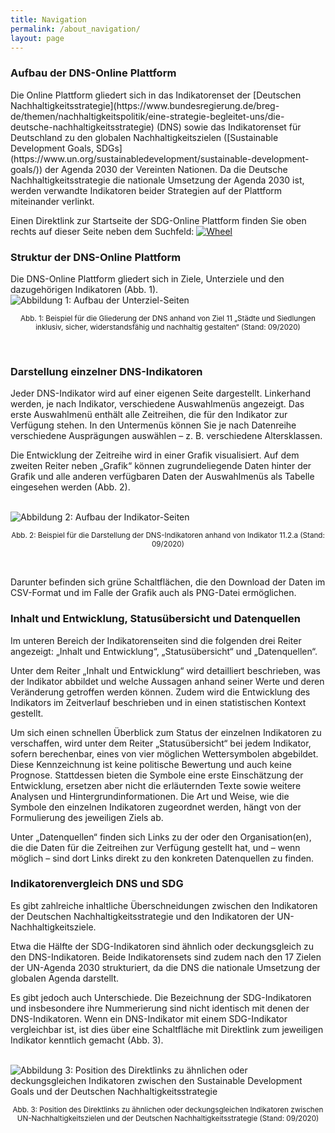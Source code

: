 ```yaml
---
title: Navigation
permalink: /about_navigation/
layout: page
---
```


<h3>Aufbau der DNS-Online Plattform</h3>
Die Online Plattform gliedert sich in das Indikatorenset der [Deutschen Nachhaltigkeitsstrategie](https://www.bundesregierung.de/breg-de/themen/nachhaltigkeitspolitik/eine-strategie-begleitet-uns/die-deutsche-nachhaltigkeitsstrategie) (DNS) sowie das Indikatorenset für Deutschland zu den globalen Nachhaltigkeitszielen ([Sustainable Development Goals, SDGs](https://www.un.org/sustainabledevelopment/sustainable-development-goals/)) der Agenda 2030 der Vereinten Nationen. Da die Deutsche Nachhaltigkeitsstrategie die nationale Umsetzung der Agenda 2030 ist, werden verwandte Indikatoren beider Strategien auf der Plattform miteinander verlinkt.

Einen Direktlink zur Startseite der SDG-Online Plattform finden Sie oben rechts auf dieser Seite neben dem Suchfeld: [<img src="https://Nachhaltige-Entwicklung-Deutschland.github.io/open-sdg-site-starter/assets/img/about/wheel.png" alt="Wheel">](https://sustainabledevelopment-germany.github.io)

<h3>Struktur der DNS-Online Plattform</h3>
Die DNS-Online Plattform gliedert sich in Ziele, Unterziele und den dazugehörigen Indikatoren (Abb. 1).

<br>
<img src="https://g205SDGs.github.io/sdg-indicators/assets/img/about/target_page_dns.PNG" alt="Abbildung 1: Aufbau der Unterziel-Seiten" class="responsiveImg">

<p style="text-align:center">
<small> Abb. 1: Beispiel für die Gliederung der DNS anhand von Ziel 11 „Städte und Siedlungen inklusiv, sicher, widerstandsfähig und nachhaltig gestalten“ (Stand: 09/2020)</small>
</p>
<br>

<h3>Darstellung einzelner DNS-Indikatoren</h3>
Jeder DNS-Indikator wird auf einer eigenen Seite dargestellt. Linkerhand werden, je nach Indikator, verschiedene Auswahlmenüs angezeigt. Das erste Auswahlmenü enthält alle Zeitreihen, die für den Indikator zur Verfügung stehen. In den Untermenüs können Sie je nach Datenreihe verschiedene Ausprägungen auswählen – z.&nbsp;B. verschiedene Altersklassen.

Die Entwicklung der Zeitreihe wird in einer Grafik visualisiert. Auf dem zweiten Reiter neben „Grafik“ können zugrundeliegende Daten hinter der Grafik und alle anderen verfügbaren Daten der Auswahlmenüs als Tabelle eingesehen werden (Abb. 2).

<br>
<img src="https://g205SDGs.github.io/sdg-indicators/assets/img/about/indicator_page_dns.PNG" alt="Abbildung 2: Aufbau der Indikator-Seiten" class="responsiveImg">

<p style="text-align:center">
<small> Abb. 2: Beispiel für die Darstellung der DNS-Indikatoren anhand von Indikator 11.2.a (Stand: 09/2020)</small>
</p>
<br>

Darunter befinden sich grüne Schaltflächen, die den Download der Daten im CSV-Format und im Falle der Grafik auch als PNG-Datei ermöglichen.

<h3>Inhalt und Entwicklung, Statusübersicht und Datenquellen</h3>
Im unteren Bereich der Indikatorenseiten sind die folgenden drei Reiter angezeigt: „Inhalt und Entwicklung“, „Statusübersicht“ und „Datenquellen“.

Unter dem Reiter „Inhalt und Entwicklung“ wird detailliert beschrieben, was der Indikator abbildet und welche Aussagen anhand seiner Werte und deren Veränderung getroffen werden können. Zudem wird die Entwicklung des Indikators im Zeitverlauf beschrieben und in einen statistischen Kontext gestellt.

Um sich einen schnellen Überblick zum Status der einzelnen Indikatoren zu verschaffen, wird unter dem Reiter „Statusübersicht“ bei jedem Indikator, sofern berechenbar, eines von vier möglichen Wettersymbolen abgebildet. Diese Kennzeichnung ist keine politische Bewertung und auch keine Prognose. Stattdessen bieten die Symbole eine erste Einschätzung der Entwicklung, ersetzen aber nicht die erläuternden Texte sowie weitere Analysen und Hintergrundinformationen. Die Art und Weise, wie die Symbole den einzelnen Indikatoren zugeordnet werden, hängt von der Formulierung des jeweiligen Ziels ab.

Unter „Datenquellen“ finden sich Links zu der oder den Organisation(en), die die Daten für die Zeitreihen zur Verfügung gestellt hat, und – wenn möglich – sind dort Links direkt zu den konkreten Datenquellen zu finden.

<h3>Indikatorenvergleich DNS und SDG</h3>
Es gibt zahlreiche inhaltliche Überschneidungen zwischen den Indikatoren der Deutschen Nachhaltigkeitsstrategie und den Indikatoren der UN-Nachhaltigkeitsziele.

Etwa die Hälfte der SDG-Indikatoren sind ähnlich oder deckungsgleich zu den DNS-Indikatoren. Beide Indikatorensets sind zudem nach den 17 Zielen der UN-Agenda 2030 strukturiert, da die DNS die nationale Umsetzung der globalen Agenda darstellt.

Es gibt jedoch auch Unterschiede. Die Bezeichnung der SDG-Indikatoren und insbesondere ihre Nummerierung sind nicht identisch mit denen der DNS-Indikatoren. Wenn ein DNS-Indikator mit einem SDG-Indikator vergleichbar ist, ist dies über eine Schaltfläche mit Direktlink zum jeweiligen Indikator kenntlich gemacht (Abb. 3).

<br>
<img src="https://g205SDGs.github.io/sdg-indicators/assets/img/about/navigation_sdg.PNG" alt="Abbildung 3: Position des Direktlinks zu ähnlichen oder deckungsgleichen Indikatoren zwischen den Sustainable Development Goals und der Deutschen Nachhaltigkeitsstrategie" class="responsiveImg">

<p style="text-align:center">
<small> Abb. 3: Position des Direktlinks zu ähnlichen oder deckungsgleichen Indikatoren zwischen UN-Nachhaltigkeitszielen und der Deutschen Nachhaltigkeitsstrategie (Stand: 09/2020)</small>
</p>
<br>
